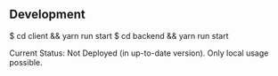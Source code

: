 Development
-----------

$ cd client && yarn run start
$ cd backend && yarn run start

Current Status: Not Deployed (in up-to-date version).
Only local usage possible.
